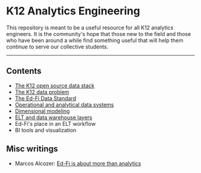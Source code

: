 # K12 Analytics Engineering

This repository is meant to be a useful resource for all K12 analytics engineers. It is the community's hope that those new to the field and those who have been around a while find something useful that will help them continue to serve our collective students.

----

## Contents

- [The K12 open source data stack](./docs/k12_open_source_data_stack.md)
- [The K12 data problem ](./docs/k12_data_problem.md)
- [The Ed-Fi Data Standard](./docs/data_standards.md)
- [Operational and analytical data systems](./docs/operational_and_analytical_data_systems.md)
- [Dimensional modeling](./docs/dimensional_modeling.md)
- [ELT and data warehouse layers](./docs/elt_layers.md)
- Ed-Fi's place in an ELT workflow
- BI tools and visualization

## Misc writings

- Marcos Alcozer: [Ed-Fi is about more than analytics](https://medium.com/@marcos_alcozer/ed-fi-is-about-more-than-analytics-9e643608bf89)
